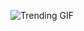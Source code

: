 
<!-- GIF_SECTION -->
![Trending GIF](https://media4.giphy.com/media/v1.Y2lkPThiYjIxNzcyem9hZHBzMmt5ZWg4ZnA3dmRsb3U5OXc3cmhpYzM0bzEzaGwxOTdxNyZlcD12MV9naWZzX3NlYXJjaCZjdD1n/YEoMvR2NSh5kMZqtQ8/giphy.gif)
<!-- END_GIF_SECTION -->

